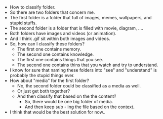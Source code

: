 * How to classify folder.
* So there are two folders that concern me.
* The first folder is a folder that full of images, memes, wallpapers, and stupid stuffs.
* The second folder is a folder that is filled with movie, diagram, ....
* Both folders have images and videos (or animation).
* And I think .gif sit within both images and videos.
* So, how can I classify these folders?
	* The first one contains memory.
	* The second one contains knowledge.
	* The first one contains things that you see.
	* The second one contains thins that you watch and try to understand.
* I know for sure that naming these folders into "see" and "understand" is probably the stupid things ever.
* How about "media" for the first folder?
	* No, the second folder could be classified as a media as well.
	* Or just get both together?
	* And then classify that based on the the content?
		* So, there would be one big folder of media.
		* And then keep sub - ing the file based on the context.
* I think that would be the best solution for now..